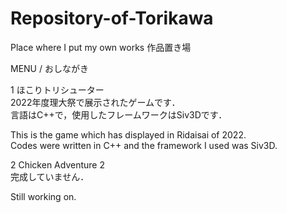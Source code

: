 # Repository-of-Torikawa
Place where I put my own works
作品置き場



MENU / おしながき



1 ほこりトリシューター  
2022年度理大祭で展示されたゲームです．  
言語はC++で，使用したフレームワークはSiv3Dです．

This is the game which has displayed in Ridaisai of 2022.  
Codes were written in C++ and the framework I used was Siv3D.
  
2 Chicken Adventure 2  
完成していません．

Still working on.
